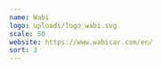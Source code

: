 ```yaml
---
name: Wabi
logo: uploads/logo_wabi.svg
scale: 50
website: https://www.wabicar.com/en/
sort: 3
---
```

